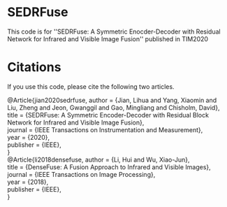 # SEDRFuse
This code is for ''SEDRFuse: A Symmetric Enocder-Decoder with Residual Network for Infrared and Visible Image Fusion'' published in TIM2020
# Citations
If you use this code, please cite the following two articles.

@Article{jian2020sedrfuse,
  author    = {Jian, Lihua and Yang, Xiaomin and Liu, Zheng and Jeon, Gwanggil and Gao, Mingliang and Chisholm, David}, \
  title     = {SEDRFuse: A Symmetric Encoder-Decoder with Residual Block Network for Infrared and Visible Image Fusion},\
  journal   = {IEEE Transactions on Instrumentation and Measurement},\
  year      = {2020},\
  publisher = {IEEE},\
}
\
@Article{li2018densefuse,
  author    = {Li, Hui and Wu, Xiao-Jun},\
  title     = {DenseFuse: A Fusion Approach to Infrared and Visible Images},\
  journal   = {IEEE Transactions on Image Processing},\
  year      = {2018},\
  publisher = {IEEE},\
}
